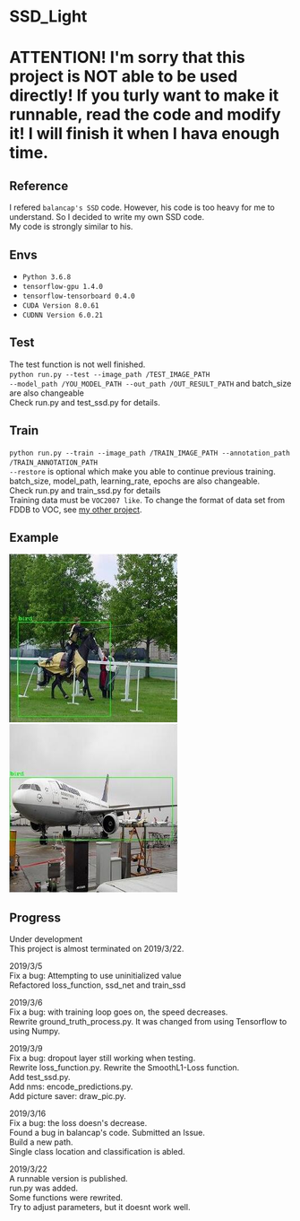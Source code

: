 # SSD_Light

# ATTENTION! I'm sorry that this project is NOT able to be used directly! If you turly want to make it runnable, read the code and modify it! I will finish it when I hava enough time.

Reference
---------
I refered `balancap's SSD` code. However, his code is too heavy for me to understand. So I decided to write my own SSD code.<br>
My code is strongly similar to his.<br>

Envs
----
* `Python 3.6.8`<br>
* `tensorflow-gpu 1.4.0`<br>
* `tensorflow-tensorboard 0.4.0`<br>
* `CUDA Version 8.0.61`<br>
* `CUDNN Version 6.0.21`<br>

Test
----
The test function is not well finished.<br>
`python run.py --test --image_path /TEST_IMAGE_PATH`<br>
`--model_path /YOU_MODEL_PATH --out_path /OUT_RESULT_PATH` and batch_size are also changeable<br>
Check run.py and test_ssd.py for details.<br>

Train
-----
`python run.py --train --image_path /TRAIN_IMAGE_PATH --annotation_path /TRAIN_ANNOTATION_PATH`<br>
`--restore` is optional which make you able to continue previous training.<br>
batch_size, model_path, learning_rate, epochs are also changeable.<br>
Check run.py and train_ssd.py for details<br>
Training data must be `VOC2007 like`. To change the format of data set from FDDB to VOC, see [my other project](https://github.com/stpraha/FDDB2VOClike).

Example
-------
![pic1](https://github.com/stpraha/SSD_Light/blob/master/examples/0000.jpg)
![pic2](https://github.com/stpraha/SSD_Light/blob/master/examples/0001.jpg)


Progress
--------
Under development<br>
This project is almost terminated on 2019/3/22.<br>

2019/3/5<br>
Fix a bug: Attempting to use uninitialized value<br>
Refactored loss_function, ssd_net and train_ssd<br>

2019/3/6<br>
Fix a bug: with training loop goes on, the speed decreases.<br>
Rewrite ground_truth_process.py. It was changed from using Tensorflow to using Numpy.<br>

2019/3/9<br>
Fix a bug: dropout layer still working when testing.<br>
Rewrite loss_function.py. Rewrite the SmoothL1-Loss function.<br>
Add test_ssd.py.<br>
Add nms: encode_predictions.py.<br>
Add picture saver: draw_pic.py.<br>

2019/3/16<br>
Fix a bug: the loss doesn's decrease.<br>
Found a bug in balancap's code. Submitted an Issue.<br>
Build a new path.<br>
Single class location and classification is abled.<br>

2019/3/22<br>
A runnable version is published.<br>
run.py was added.<br>
Some functions were rewrited.<br>
Try to adjust parameters, but it doesnt work well.<br>

